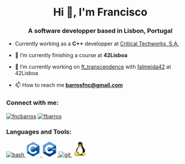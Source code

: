 <h1 align="center">Hi 👋, I'm Francisco</h1>
<h3 align="center">A software developper based in Lisbon, Portugal </h3>

- Currently working as a **C++** developper at [Critical Techworks, S.A.](https://www.criticaltechworks.com/)

- 🌱 I’m currently finishing a course at **42Lisboa**

- 🔭 I’m currently working on [ft_transcendence](https://github.com/falmeida42/transcendence) with [falmeida42](https://github.com/falmeida42/falmeida42) at 42Lisboa

- 📫 How to reach me **barrosfnc@gmail.com**

<h3 align="left">Connect with me:</h3>
<p align="left">
<a href="https://linkedin.com/in/fncbarros" target="blank"><img align="center" src="https://raw.githubusercontent.com/rahuldkjain/github-profile-readme-generator/master/src/images/icons/Social/linked-in-alt.svg" alt="fncbarros" height="30" width="40" /></a>
<a href="https://stackoverflow.com/users/fbarros" target="blank"><img align="center" src="https://raw.githubusercontent.com/rahuldkjain/github-profile-readme-generator/master/src/images/icons/Social/stack-overflow.svg" alt="fbarros" height="30" width="40" /></a>
</p>

<h3 align="left">Languages and Tools:</h3>
<p align="left"> <a href="https://www.gnu.org/software/bash/" target="_blank" rel="noreferrer"> <img src="https://www.vectorlogo.zone/logos/gnu_bash/gnu_bash-icon.svg" alt="bash" width="40" height="40"/> </a> <a href="https://www.cprogramming.com/" target="_blank" rel="noreferrer"> <img src="https://raw.githubusercontent.com/devicons/devicon/master/icons/c/c-original.svg" alt="c" width="40" height="40"/> </a> <a href="https://www.w3schools.com/cpp/" target="_blank" rel="noreferrer"> <img src="https://raw.githubusercontent.com/devicons/devicon/master/icons/cplusplus/cplusplus-original.svg" alt="cplusplus" width="40" height="40"/> </a> <a href="https://git-scm.com/" target="_blank" rel="noreferrer"> <img src="https://www.vectorlogo.zone/logos/git-scm/git-scm-icon.svg" alt="git" width="40" height="40"/> </a> <a href="https://www.linux.org/" target="_blank" rel="noreferrer"> <img src="https://raw.githubusercontent.com/devicons/devicon/master/icons/linux/linux-original.svg" alt="linux" width="40" height="40"/> </a> </p>

